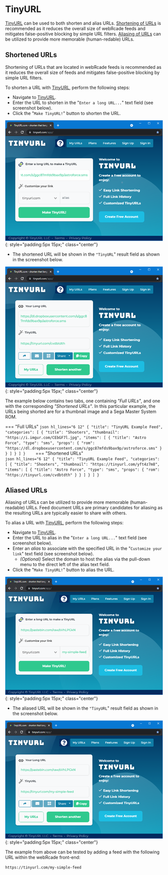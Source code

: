# TinyURL

[TinyURL](https://tinyurl.com/) can be used to both shorten and alias URLs. [Shortening of URLs](#shortened-urls) is recommended as it reduces the overall size of webЯcade feeds and mitigates false-positive blocking by simple URL filters. [Aliasing of URLs](#aliased-urls) can be utilized to provide more memorable (human-redable) URLs.


## Shortened URLs

Shortening of URLs that are located in webЯcade feeds is recommended as it reduces the overall size of feeds and mitigates false-positive blocking by simple URL filters. 

To shorten a URL with [TinyURL](https://tinyurl.com/), perform the following steps:

* Navigate to [TinyURL](https://tinyurl.com/).
* Enter the URL to shorten in the "`Enter a long URL...`" text field (see screenshot below).
* Click the "`Make TinyURL!`" button to shorten the URL.

![](../../assets/images/feed/tinyurl/longurl.png){: style="padding:5px 15px;" class="center"}

* The shortened URL will be shown in the `"TinyURL`" result field as shown in the screenshot below.

![](../../assets/images/feed/tinyurl/tinyurl.png){: style="padding:5px 15px;" class="center"}

The example below contains two tabs, one containing *"Full URLs"*, and one with the corresponding *"Shortened URLs"*. In this particular example, the URLs being shorted are for a thumbnail image and a Sega Master System ROM.

=== "Full URLs"
    ``` json hl_lines="6 12"
    {
      "title": "TinyURL Example Feed",
      "categories": [
        {
          "title": "Shooters",
          "thumbnail": "https://i.imgur.com/CEbGF7l.jpg",
          "items": [
            {
              "title": "Astro Force",
              "type": "sms",
              "props": {
                "rom": "https://dl.dropboxusercontent.com/s/ggc87mfds9bax9p/astroforce.sms"
              }
            }
          ]
        }
      ]
    }    
    ```
=== "Shortened URLs"    
    ``` json hl_lines="6 12"
    {
      "title": "TinyURL Example Feed",
      "categories": [
        {
          "title": "Shooters",
          "thumbnail": "https://tinyurl.com/yft4z7m8",
          "items": [
            {
              "title": "Astro Force",
              "type": "sms",
              "props": {
                "rom": "https://tinyurl.com/cvdbtdth"
              }
            }
          ]
        }
      ]
    }    
    ```

## Aliased URLs

 Aliasing of URLs can be utilized to provide more memorable (human-readable) URLs. Feed document URLs are primary candidates for aliasing as the resulting URLs are typically easier to share with others.

To alias a URL with [TinyURL](https://tinyurl.com/), perform the following steps:

* Navigate to [TinyURL](https://tinyurl.com/).
* Enter the URL to alias in the "`Enter a long URL...`" text field (see screenshot below).
* Enter an *alias* to associate with the specified URL in the "`Customize your link`" text field (see screenshot below).
    * *(Optional)* Select the domain to host the alias via the pull-down menu to the direct left of the alias text field.
* Click the "`Make TinyURL!`" button to alias the URL.

![](../../assets/images/feed/tinyurl/alias-url.png){: style="padding:5px 15px;" class="center"}

* The aliased URL will be shown in the `"TinyURL`" result field as shown in the screenshot below.

![](../../assets/images/feed/tinyurl/alias-url-done.png){: style="padding:5px 15px;" class="center"}

The example from above can be tested by adding a feed with the following URL within the webЯcade front-end:

`https://tinyurl.com/my-simple-feed`

